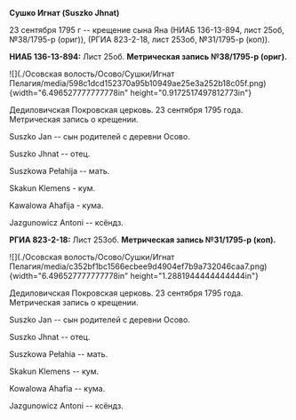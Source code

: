 **Сушко Игнат (Suszko Jhnat)**

23 сентября 1795 г -- крещение сына Яна (НИАБ 136-13-894, лист 25об,
№38/1795-р (ориг)), (РГИА 823-2-18, лист 253об, №31/1795-р (коп)).

**НИАБ 136-13-894:** Лист 25об. **Метрическая запись №38/1795-р
(ориг).**

![](./Осовская волость/Осово/Сушки/Игнат Пелагия/media/598c1dcd152370a95b10949ae25e3a252b18c05f.png){width="6.496527777777778in"
height="0.9172517497812773in"}

Дедиловичская Покровская церковь. 23 сентября 1795 года. Метрическая
запись о крещении.

Suszko Jan -- сын родителей с деревни Осовo.

Suszko Jhnat -- отец.

Suszkowa Pełahija -- мать.

Skakun Klemens - кум.

Kawalowa Ahafija - кума.

Jazgunowicz Antoni -- ксёндз.

**РГИА 823-2-18:** Лист 253об. **Метрическая запись №31/1795-р (коп).**

![](./Осовская волость/Осово/Сушки/Игнат Пелагия/media/c352bf1bc1566ecbee9d4904ef7b9a732046caa7.png){width="6.496527777777778in"
height="1.2881944444444444in"}

Дедиловичская Покровская церковь. 23 сентября 1795 года. Метрическая
запись о крещении.

Suszko Jan -- сын родителей с деревни Осово.

Suszko Jhnat -- отец.

Suszkowa Pełahia -- мать.

Skakun Klemens -- кум.

Kowalowa Ahafia -- кума.

Jazgunowicz Antoni -- ксёндз.

